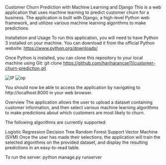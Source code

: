 Customer Churn Prediction with Machine Learning and Django
This is a web application that uses machine learning to predict customer churn for a business. The application is built with Django, a high-level Python web framework, and utilizes various machine learning algorithms to make predictions.

Installation and Usage
To run this application, you will need to have Python 3 installed on your machine. You can download it from the official Python website: https://www.python.org/downloads/

Once Python is installed, you can clone this repository to your local machine using Git:
git clone https://github.com/hariharancse11/customer-churn-prediction.git


![IP](https://user-images.githubusercontent.com/33338812/227437961-7772f7f9-c95b-4acf-87c7-37a64c95f05b.png)
![op](https://user-images.githubusercontent.com/33338812/227437969-7b71b541-f200-4a1d-ab0a-dcaec02bc7e3.png)

You should now be able to access the application by navigating to http://localhost:8000 in your web browser.

Overview
The application allows the user to upload a dataset containing customer information, and then select various machine learning algorithms to make predictions about which customers are most likely to churn.

The following algorithms are currently supported:

Logistic Regression
Decision Tree
Random Forest
Support Vector Machine (SVM)
Once the user has made their selections, the application will train the selected algorithms on the provided dataset, and display the resulting predictions in an easy-to-read table.

To run the server:
python manage.py runserver
